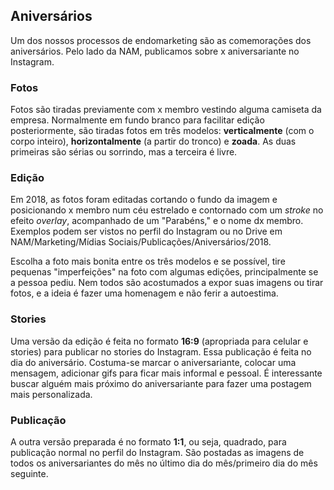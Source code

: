 ## Aniversários

Um dos nossos processos de endomarketing são as comemorações dos aniversários. Pelo lado da NAM, publicamos sobre x aniversariante no Instagram.

### Fotos

Fotos são tiradas previamente com x membro vestindo alguma camiseta da empresa. Normalmente em fundo branco para facilitar edição posteriormente, são tiradas fotos em três modelos: **verticalmente** (com o corpo inteiro), **horizontalmente** (a partir do tronco) e **zoada**. As duas primeiras são sérias ou sorrindo, mas a terceira é livre. 

### Edição

Em 2018, as fotos foram editadas cortando o fundo da imagem e posicionando x membro num céu estrelado e contornado com um *stroke* no efeito *overlay*, acompanhado de um "Parabéns," e o nome dx membro. Exemplos podem ser vistos no perfil do Instagram ou no Drive em NAM/Marketing/Mídias Sociais/Publicações/Aniversários/2018.

Escolha a foto mais bonita entre os três modelos e se possível, tire pequenas "imperfeições" na foto com algumas edições, principalmente se a pessoa pediu. Nem todos são acostumados a expor suas imagens ou tirar fotos, e a ideia é fazer uma homenagem e não ferir a autoestima.

### Stories

Uma versão da edição é feita no formato **16:9** (apropriada para celular e stories) para publicar no stories do Instagram. Essa publicação é feita no dia do aniversário. Costuma-se marcar o aniversariante, colocar uma mensagem, adicionar gifs para ficar mais informal e pessoal. É interessante buscar alguém mais próximo do aniversariante para fazer uma postagem mais personalizada.

### Publicação

A outra versão preparada é no formato **1:1**, ou seja, quadrado, para publicação normal no perfil do Instagram. São postadas as imagens de todos os aniversariantes do mês no último dia do mês/primeiro dia do mês seguinte.